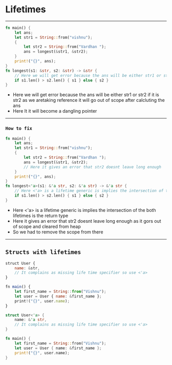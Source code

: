 # Lifetimes
---
```rs
fn main() {
    let ans;
    let str1 = String::from("vishnu");
    {
        let str2 = String::from("Vardhan ");
        ans = longest(&str1, &str2);
    }
    print!("{}", ans);
}
fn longest(s1: &str, s2: &str) -> &str {
    // Here we will get error because the ans will be either str1 or str2 if it is str2 as we aretaking reference it will go out of scope after calcluting the ans 
    if s1.len() > s2.len() { s1 } else { s2 }
}
```
- Here we will get error because the ans will be either str1 or str2 if it is str2 as we aretaking reference it will go out of scope after calcluting the ans 
- Here It it will become a dangling pointer 
---
### `How to fix`
```rs
fn main() {
    let ans;
    let str1 = String::from("vishnu");
    {
        let str2 = String::from("Vardhan ");
        ans = longest(&str1, &str2);
        // Here it gives an error that str2 doesnt leave long enough
    }
    print!("{}", ans);
}
fn longest<'a>(s1: &'a str, s2: &'a str) -> &'a str {
    // Here <'a> is a lifetime generic is implies the intersection of the both lifetimes is the return type
    if s1.len() > s2.len() { s1 } else { s2 }
}
```
- Here <'a> is a lifetime generic is implies the intersection of the both lifetimes is the return type
- Here it gives an error that str2 doesnt leave long enough as it gors out of scope and cleared from heap
- So we had to remove the scope from there 
---
## `Structs with lifetimes `
```js
struct User {
    name: &str,
    // It complains as missing life time specifier so use <'a>
}

fn main() {
    let first_name = String::from("Vishnu");
    let user = User { name: &first_name };
    print!("{}", user.name);
}
```
```rs
struct User<'a> {
    name: &'a str,
    // It complains as missing life time specifier so use <'a>
}

fn main() {
    let first_name = String::from("Vishnu");
    let user = User { name: &first_name };
    print!("{}", user.name);
}
```
